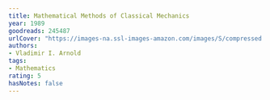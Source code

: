 ```yaml
---
title: Mathematical Methods of Classical Mechanics
year: 1989
goodreads: 245487
urlCover: "https://images-na.ssl-images-amazon.com/images/S/compressed.photo.goodreads.com/books/1348941395i/245487.jpg"
authors:
- Vladimir I. Arnold
tags:
- Mathematics
rating: 5
hasNotes: false
---
```

